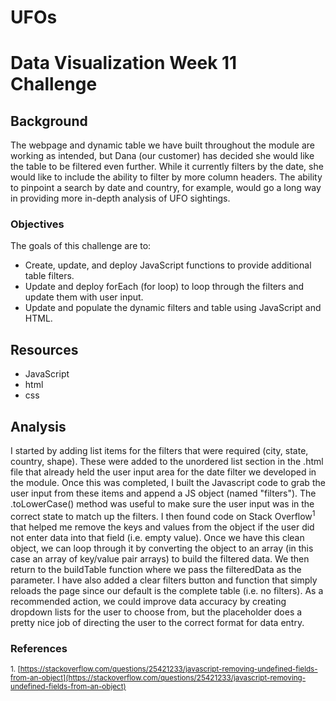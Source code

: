 # UFOs

# Data Visualization Week 11 Challenge

## Background
The webpage and dynamic table we have built throughout the module are working as intended, but Dana (our customer) has decided she would like the table to be filtered even further. While it currently filters by the date, she would like to include the ability to filter by more column headers. The ability to pinpoint a search by date and country, for example, would go a long way in providing more in-depth analysis of UFO sightings.

### Objectives
The goals of this challenge are to:

* Create, update, and deploy JavaScript functions to provide additional table filters.
* Update and deploy forEach (for loop) to loop through the filters and update them with user input.
* Update and populate the dynamic filters and table using JavaScript and HTML.

## Resources
* JavaScript
* html
* css

## Analysis
I started by adding list items for the filters that were required (city, state, country, shape).  These were added to the unordered list section in the .html file that already held the user input area for the date filter we developed in the module.  Once this was completed, I built the Javascript code to grab the user input from these items and append a JS object (named "filters").  The .toLowerCase() method was useful to make sure the user input was in the correct state to match up the filters.  I then found code on Stack Overflow<sup>1</sup> that helped me remove the keys and values from the object if the user did not enter data into that field (i.e. empty value).  Once we have this clean object, we can loop through it by converting the object to an array (in this case an array of key/value pair arrays) to build the filtered data.  We then return to the buildTable function where we pass the filteredData as the parameter.  I have also added a clear filters button and function that simply reloads the page since our default is the complete table (i.e. no filters).  As a recommended action, we could improve data accuracy by creating dropdown lists for the user to choose from, but the placeholder does a pretty nice job of directing the user to the correct format for data entry.

### References
<sup>1. [https://stackoverflow.com/questions/25421233/javascript-removing-undefined-fields-from-an-object](https://stackoverflow.com/questions/25421233/javascript-removing-undefined-fields-from-an-object)</sup>
